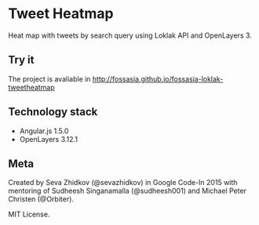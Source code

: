 # Tweet Heatmap
Heat map with tweets by search query using Loklak API and OpenLayers 3.
## Try it
The project is avaliable in http://fossasia.github.io/fossasia-loklak-tweetheatmap
## Technology stack
* Angular.js 1.5.0
* OpenLayers 3.12.1

## Meta
Created by Seva Zhidkov (@sevazhidkov) in Google Code-In 2015 with mentoring of
Sudheesh Singanamalla (@sudheesh001) and Michael Peter Christen (@Orbiter).

MIT License.
